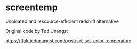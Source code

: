 screentemp
==========

Unbloated and ressource-efficient redshift alternative

Original code by Ted Unangst

https://flak.tedunangst.com/post/sct-set-color-temperature
